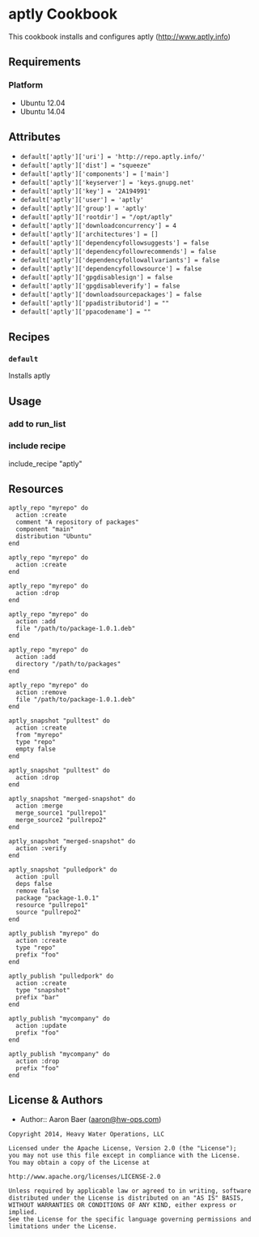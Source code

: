 aptly Cookbook
=====

This cookbook installs and configures aptly (http://www.aptly.info)

Requirements
------------

### Platform

* Ubuntu 12.04
* Ubuntu 14.04

Attributes
----------

* `default['aptly']['uri'] = 'http://repo.aptly.info/'`
* `default['aptly']['dist'] = "squeeze"`
* `default['aptly']['components'] = ['main']`
* `default['aptly']['keyserver'] = 'keys.gnupg.net'`
* `default['aptly']['key'] = '2A194991'`
* `default['aptly']['user'] = 'aptly'`
* `default['aptly']['group'] = 'aptly'`
* `default['aptly']['rootdir'] = "/opt/aptly"`
* `default['aptly']['downloadconcurrency'] = 4`
* `default['aptly']['architectures'] = []`
* `default['aptly']['dependencyfollowsuggests'] = false`
* `default['aptly']['dependencyfollowrecommends'] = false`
* `default['aptly']['dependencyfollowallvariants'] = false`
* `default['aptly']['dependencyfollowsource'] = false`
* `default['aptly']['gpgdisablesign'] = false`
* `default['aptly']['gpgdisableverify'] = false`
* `default['aptly']['downloadsourcepackages'] = false`
* `default['aptly']['ppadistributorid'] = ""`
* `default['aptly']['ppacodename'] = ""`

Recipes
-------
### `default`

Installs aptly

Usage
-----
### add to run_list

### include recipe
include_recipe "aptly"

Resources
---------

```
aptly_repo "myrepo" do
  action :create
  comment "A repository of packages"
  component "main"
  distribution "Ubuntu"
end
```

```
aptly_repo "myrepo" do
  action :create
end
```

```
aptly_repo "myrepo" do
  action :drop
end
```

```
aptly_repo "myrepo" do
  action :add
  file "/path/to/package-1.0.1.deb"
end
```

```
aptly_repo "myrepo" do
  action :add
  directory "/path/to/packages"
end
```

```
aptly_repo "myrepo" do
  action :remove
  file "/path/to/package-1.0.1.deb"
end
```

```
aptly_snapshot "pulltest" do
  action :create
  from "myrepo"
  type "repo"
  empty false
end
```

```
aptly_snapshot "pulltest" do
  action :drop
end
```

```
aptly_snapshot "merged-snapshot" do
  action :merge
  merge_source1 "pullrepo1"
  merge_source2 "pullrepo2"
end
```

```
aptly_snapshot "merged-snapshot" do
  action :verify
end
```

```
aptly_snapshot "pulledpork" do
  action :pull
  deps false
  remove false
  package "package-1.0.1"
  resource "pullrepo1"
  source "pullrepo2"
end
```

```
aptly_publish "myrepo" do
  action :create
  type "repo"
  prefix "foo"
end
```

```
aptly_publish "pulledpork" do
  action :create
  type "snapshot"
  prefix "bar"
end
```

```
aptly_publish "mycompany" do
  action :update
  prefix "foo"
end
```

```
aptly_publish "mycompany" do
  action :drop
  prefix "foo"
end
```

License & Authors
-----------------
- Author:: Aaron Baer (aaron@hw-ops.com)

```text
Copyright 2014, Heavy Water Operations, LLC

Licensed under the Apache License, Version 2.0 (the "License");
you may not use this file except in compliance with the License.
You may obtain a copy of the License at

http://www.apache.org/licenses/LICENSE-2.0

Unless required by applicable law or agreed to in writing, software
distributed under the License is distributed on an "AS IS" BASIS,
WITHOUT WARRANTIES OR CONDITIONS OF ANY KIND, either express or implied.
See the License for the specific language governing permissions and
limitations under the License.
```
